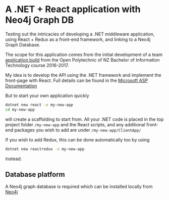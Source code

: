 # A .NET + React application with Neo4j Graph DB

Testing out the intricacies of developing a .NET middleware application, using React + Redux as a front-end framework, and linking to a Neo4j Graph Database.

The scope for this application comes from the initial development of a team [application build](https://github.com/OpenPolytechnicBITProjectGroup/Musician-Venue_App) from the Open Polytechnic of NZ Bachelor of Information Technology course 2016-2017.

My idea is to develop the API using the .NET framework and implement the front-page with React. Full details can be found in the [Microsoft ASP Documentation](https://docs.microsoft.com/en-us/aspnet/core/client-side/spa/react?view=aspnetcore-2.2)

But to start your own application quickly
```bash
dotnet new react -o my-new-app
cd my-new-app
```
will create a scaffolding to start from. All your .NET code is placed in the top project folder `/my-new-app` and the React scripts, and any additional front-end packages you wish to add are under `/my-new-app/ClientApp/`

If you wish to add Redux, this can be done automatically too by using 
```bash
dotnet new reactredux -o my-new-app
```
instead.

## Database platform

A Neo4j graph database is required which can be installed locally from [Neo4j](https://neo4j.com/download/)
